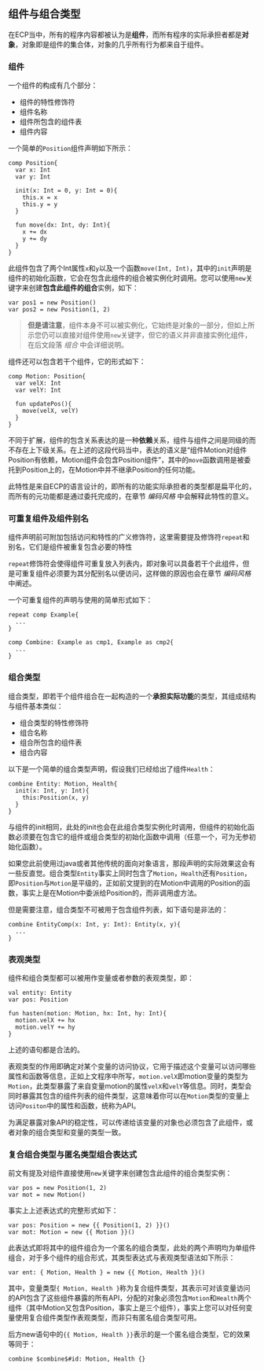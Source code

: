 ## 组件与组合类型

在ECP当中，所有的程序内容都被认为是**组件**，而所有程序的实际承担者都是**对象**，对象即是组件的集合体，对象的几乎所有行为都来自于组件。

### 组件

一个组件的构成有几个部分：
- 组件的特性修饰符
- 组件名称
- 组件所包含的组件表
- 组件内容

一个简单的`Position`组件声明如下所示：

```ecp
comp Position{
  var x: Int
  var y: Int

  init(x: Int = 0, y: Int = 0){
    this.x = x
    this.y = y
  }

  fun move(dx: Int, dy: Int){
    x += dx
    y += dy
  }
}
```

此组件包含了两个Int属性`x`和`y`以及一个函数`move(Int, Int)`，其中的`init`声明是组件的初始化函数，它会在包含此组件的组合被实例化时调用。您可以使用`new`关键字来创建**包含此组件的组合**实例，如下：

```ecs
var pos1 = new Position()
var pos2 = new Position(1, 2)
```

> **但是请注意**，组件本身不可以被实例化，它始终是对象的一部分，但如上所示您仍可以直接对组件使用`new`关键字，但它的语义并非直接实例化组件，在后文段落 *组合* 中会详细说明。

组件还可以包含若干个组件，它的形式如下：

```ecp
comp Motion: Position{
  var velX: Int
  var velY: Int

  fun updatePos(){
    move(velX, velY)
  }
}
```

不同于扩展，组件的包含关系表达的是一种**依赖**关系，组件与组件之间是同级的而不存在上下级关系。在上述的这段代码当中，表达的语义是“组件Motion对组件Position有依赖，Motion组件会包含Position组件”，其中的`move`函数调用是被委托到Position上的，在Motion中并不继承Position的任何功能。

此特性是来自ECP的语言设计的，即所有的功能实际承担者的类型都是扁平化的，而所有的元功能都是通过委托完成的，在章节 *编码风格* 中会解释此特性的意义。

### 可重复组件及组件别名

组件声明前可附加包括访问和特性的广义修饰符，这里需要提及修饰符`repeat`和别名，它们是组件被重复包含必要的特性

`repeat`修饰符会使得组件可重复放入列表内，即对象可以具备若干个此组件，但是可重复组件必须要为其分配别名以便访问，这样做的原因也会在章节 *编码风格* 中阐述。

一个可重复组件的声明与使用的简单形式如下：

```ecs
repeat comp Example{
  ...
}

comp Combine: Example as cmp1, Example as cmp2{
  ...
}
```

### 组合类型

组合类型，即若干个组件组合在一起构造的一个**承担实际功能**的类型，其组成结构与组件基本类似：
- 组合类型的特性修饰符
- 组合名称
- 组合所包含的组件表
- 组合内容

以下是一个简单的组合类型声明，假设我们已经给出了组件`Health`：

```ecp
combine Entity: Motion, Health{
  init(x: Int, y: Int){
    this:Position(x, y)
  }
}
```

与组件的init相同，此处的init也会在此组合类型实例化时调用，但组件的初始化函数必须要在包含它的组件或组合类型的初始化函数中调用（任意一个，可为无参初始化函数）。

如果您此前使用过java或者其他传统的面向对象语言，那段声明的实际效果这会有一些反直觉。组合类型`Entity`事实上同时包含了`Motion`，`Health`还有`Position`，即`Position`与`Motion`是平级的，正如前文提到的在Motion中调用的Position的函数，事实上是在Motion中委派给Position的，而非调用虚方法。

但是需要注意，组合类型不可被用于包含组件列表，如下语句是非法的：

```ecp
combine EntityComp(x: Int, y: Int): Entity(x, y){
  ...
}
```

### 表观类型

组件和组合类型都可以被用作变量或者参数的表观类型，即：

```ecs
val entity: Entity
var pos: Position

fun hasten(motion: Motion, hx: Int, hy: Int){
  motion.velX += hx
  motion.velY += hy
}
```

上述的语句都是合法的。

表观类型的作用即确定对某个变量的访问协议，它用于描述这个变量可以访问哪些属性和函数等信息，正如上文程序中所写，`motion.velX`即motion变量的类型为`Motion`，此类型暴露了来自变量motion的属性`velX`和`velY`等信息。同时，类型会同时暴露其包含的组件列表的组件类型，这意味着你可以在`Motion`类型的变量上访问`Positon`中的属性和函数，统称为API。

为满足暴露对象API的稳定性，可以传递给该变量的对象也必须包含了此组件，或者对象的组合类型和变量的类型一致。

### 复合组合类型与匿名类型组合表达式

前文有提及对组件直接使用`new`关键字来创建包含此组件的组合类型实例：

```ecs
var pos = new Position(1, 2)
var mot = new Motion()
```

事实上上述表达式的完整形式如下：

```ecs
var pos: Position = new {{ Position(1, 2) }}()
var mot: Motion = new {{ Motion }}()
```

此表达式即将其中的组件组合为一个匿名的组合类型，此处的两个声明均为单组件组合，对于多个组件的组合形式，其类型表达式与表观类型语法如下所示：

```ecs
var ent: { Motion, Health } = new {{ Motion, Health }}()
```

其中，变量类型`{ Motion, Health }`称为复合组件类型，其表示可对该变量访问的API包含了这些组件暴露的所有API，分配的对象必须包含`Motion`和`Health`两个组件（其中Motion又包含Position，事实上是三个组件），事实上您可以对任何变量使用复合组件类型作表观类型，而非只有匿名组合类型可用。

后方new语句中的`{{ Motion, Health }}`表示的是一个匿名组合类型，它的效果等同于：

```ecp
combine $combine$#id: Motion, Health {}
```